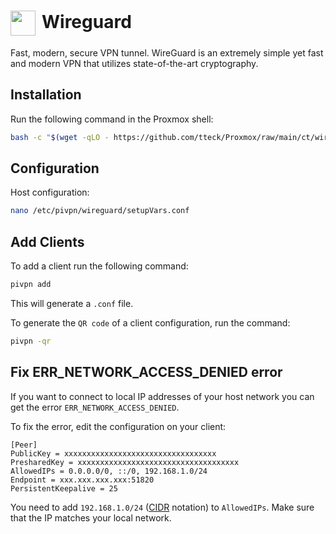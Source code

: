 # <img src="/wireguard-icon.png" width="40" height="40" style="display:inline-block; vertical-align: middle; margin-right: 10px">Wireguard <Badge type="warning" text="lxc" style=" position: relative; float: right;" />
Fast, modern, secure VPN tunnel. WireGuard is an extremely simple yet fast and modern VPN that utilizes state-of-the-art cryptography.

## Installation

Run the following command in the Proxmox shell:
```bash
bash -c "$(wget -qLO - https://github.com/tteck/Proxmox/raw/main/ct/wireguard.sh)"
```

## Configuration

Host configuration:
```bash
nano /etc/pivpn/wireguard/setupVars.conf
```

## Add Clients
To add a client run the following command:
```bash
pivpn add
```
This will generate a <code>.conf</code> file.


To generate the <code>QR code</code> of a client configuration, run the command:
```bash
pivpn -qr
```

## Fix ERR_NETWORK_ACCESS_DENIED error
If you want to connect to local IP addresses of your host network you can get the error <code>ERR_NETWORK_ACCESS_DENIED</code>.

To fix the error, edit the configuration on your client:
```txt{4}
[Peer]
PublicKey = xxxxxxxxxxxxxxxxxxxxxxxxxxxxxxxxxx
PresharedKey = xxxxxxxxxxxxxxxxxxxxxxxxxxxxxxxxxxxx
AllowedIPs = 0.0.0.0/0, ::/0, 192.168.1.0/24
Endpoint = xxx.xxx.xxx.xxx:51820
PersistentKeepalive = 25
```
You need to add <code>192.168.1.0/24</code> (<a href="https://en.wikipedia.org/wiki/Classless_Inter-Domain_Routing" target="_blank" rel="noreferrer">CIDR</a> notation) to <code>AllowedIPs</code>. Make sure that the IP matches your local network.